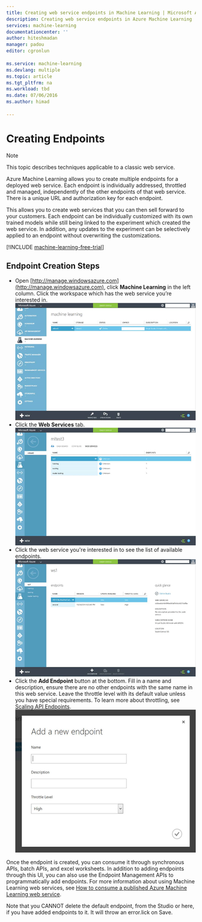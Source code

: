 ```yaml
---
title: Creating web service endpoints in Machine Learning | Microsoft Azure
description: Creating web service endpoints in Azure Machine Learning
services: machine-learning
documentationcenter: ''
author: hiteshmadan
manager: padou
editor: cgronlun

ms.service: machine-learning
ms.devlang: multiple
ms.topic: article
ms.tgt_pltfrm: na
ms.workload: tbd
ms.date: 07/06/2016
ms.author: himad

---
```

# Creating Endpoints
> [!NOTE]
> This topic describes techniques applicable to a classic web service.
> 
> 

Azure Machine Learning allows you to create multiple endpoints for a deployed web service. Each endpoint is individually addressed, throttled and managed, independently of the other endpoints of that web service. There is a unique URL and authorization key for each endpoint.

This allows you to create web services that you can then sell forward to your customers. Each endpoint can be individually customized with its own trained models while still being linked to the experiment which created the web service. In addition, any updates to the experiment can be selectively applied to an endpoint without overwriting the customizations.

[!INCLUDE [machine-learning-free-trial](../../includes/machine-learning-free-trial.md)]

## Endpoint Creation Steps
* Open [http://manage.windowsazure.com](http://manage.windowsazure.com), click **Machine Learning** in the left column. Click the workspace which has the web service you’re interested in.
  ![Navigate to workspace](./media/machine-learning-create-endpoint/figure-1.png)
* Click the **Web Services** tab.
  ![Navigate to web services](./media/machine-learning-create-endpoint/figure-2.png)
* Click the web service you're interested in to see the list of available endpoints.
  ![Navigate to endpoint](./media/machine-learning-create-endpoint/figure-3.png)
* Click the **Add Endpoint** button at the bottom. Fill in a name and description, ensure there are no other endpoints with the same name in this web service. Leave the throttle level with its default value unless you have special requirements.
  To learn more about throttling, see [Scaling API Endpoints](machine-learning-scaling-endpoints.md).
  ![Create endpoint](./media/machine-learning-create-endpoint/figure-4.png)

Once the endpoint is created, you can consume it through synchronous APIs, batch APIs, and excel worksheets. In addition to adding endpoints through this UI, you can also use the Endpoint Management APIs to programmatically add endpoints. For more information about using Machine Learning web services, see [How to consume a published Azure Machine Learning web service](machine-learning-consume-web-services.md).

 Note that you CANNOT delete the default endpoint, from the Studio or here, if you have added endpoints to it. It will throw an error.lick on Save.


